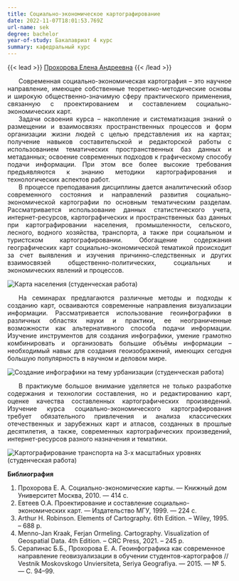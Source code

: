 ```yaml
---
title: Социально-экономическое картографирование
date: 2022-11-07T18:01:53.769Z
url-name: sek
degree: bachelor
year-of-study: Бакалавриат 4 курс
summary: кафедральный курс
---
```

{{< lead >}} [Прохорова Елена Андреевна](https://istina.msu.ru/profile/ProkhorovaEA/) {{< /lead >}}

<div style="text-align: justify; text-indent: 25px;">
Современная социально-экономическая картография – это научное направление, имеющее собственные теоретико-методические основы и широкую общественно-значимую сферу практического применения, связанную с проектированием и составлением социально-экономических карт. </div>
<div style="text-align: justify; text-indent: 25px;">
Задачи освоения курса – накопление и систематизация знаний о размещении и  взаимосвязях пространственных процессов и форм организации жизни людей с целью  представления их на картах; получение навыков составительской и редакторской работы с использованием тематических пространственных баз данных и метаданных; освоение современных подходов к графическому способу подачи информации.  При этом все более высокие требования предъявляются к знанию методики картографирования и технологических аспектов работ. </div>
<div style="text-align: justify; text-indent: 25px;">
В процессе преподавания дисциплины дается аналитический обзор современного состояния и направлений развития социально-экономической картографии по основным тематическим разделам. Рассматривается использование данных статистического учета, интернет-ресурсов, картографических и пространственных баз данных при картографировании населения, промышленности, сельского, лесного, водного хозяйства, транспорта, а также при социальном и туристском картографировании. Обогащение содержания географических карт социально-экономической тематикой происходит за счет выявления и изучения причинно-следственных и других взаимосвязей общественно-политических, социальных и экономических явлений и процессов. </div>

![Карта населения (студенческая работа)](img/sek_1.jpg "Карта населения (студенческая работа)")


<div style="text-align: justify; text-indent: 25px;">
На семинарах предлагаются различные методы и подходы к созданию карт, осваиваются современные направления визуализации информации. Рассматривается использование геоинфографики в различных областях науки и практики, ее неограниченные возможности как альтернативного способа подачи информации. Изучение инструментов для создания инфографики, умение грамотно комбинировать и организовать большие объёмы информации – необходимый навык для создания геоизображений, имеющих сегодня большую популярность в научном и деловом мире.  </div>

![Создание инфографики на тему урбанизации (студенческая работа)](img/sek_3.jpg "Создание инфографики на тему урбанизации (студенческая работа)")


<div style="text-align: justify; text-indent: 25px;">
В практикуме большое внимание уделяется не только разработке содержания и технологии составления, но и редактированию карт, оценке качества составленных картографических произведений. Изучение курса социально-экономического картографирования требует обязательного привлечения и анализа классических отечественных и зарубежных карт и атласов, созданных в прошлые десятилетия, а также, современных картографических произведений, интернет-ресурсов разного назначения и тематики. </div>

![Картографирование транспорта на 3-х масштабных уровнях (студенческая работа)](img/sek_2.jpg "Картографирование транспорта на 3-х масштабных уровнях (студенческая работа)")

**Библиография**

1. Прохорова Е. А. Социально-экономические карты. — Книжный дом Университет Москва, 2010. — 414 с.
2. Евтеев О.А. Проектирование и составление социально-экономических карт. — Издательство МГУ, 1999. — 224 с.
3. Arthur H. Robinson. Elements of Cartography. 6th Edition. – Wiley, 1995. – 688 p.
4. Menno-Jan Kraak, Ferjan Ormeling. Cartography. Visualization of Geospatial Data. 4th Edition. – CRC Press, 2021. – 245 p.
5. Серапинас Б.Б., Прохорова Е. А. Геоинфографика как современное направление геовизуализации в обучении студентов-картографов // Vestnik Moskovskogo Unviersiteta, Seriya Geografiya. — 2015. — № 5. — С. 94–99.